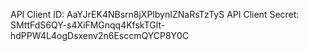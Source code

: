 API Client ID: AaYJrEK4NBsrn8jXPlbynIZNaRsTzTyS
API Client Secret: SMttFdS6QY-s4XiFMGnqq4KfskTGlt-hdPPW4L4ogDsxenv2n6EsccmQYCP8Y0C
